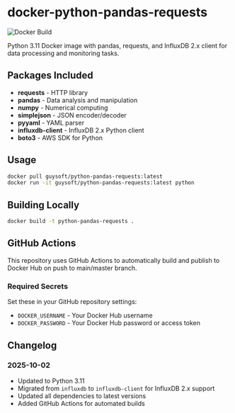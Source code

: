 # docker-python-pandas-requests

![Docker Build](https://github.com/guysoft/docker-python-pandas-requests/workflows/Docker%20Build%20and%20Publish/badge.svg)

Python 3.11 Docker image with pandas, requests, and InfluxDB 2.x client for data processing and monitoring tasks.

## Packages Included

- **requests** - HTTP library
- **pandas** - Data analysis and manipulation
- **numpy** - Numerical computing
- **simplejson** - JSON encoder/decoder
- **pyyaml** - YAML parser
- **influxdb-client** - InfluxDB 2.x Python client
- **boto3** - AWS SDK for Python

## Usage

```bash
docker pull guysoft/python-pandas-requests:latest
docker run -it guysoft/python-pandas-requests:latest python
```

## Building Locally

```bash
docker build -t python-pandas-requests .
```

## GitHub Actions

This repository uses GitHub Actions to automatically build and publish to Docker Hub on push to main/master branch.

### Required Secrets

Set these in your GitHub repository settings:
- `DOCKER_USERNAME` - Your Docker Hub username
- `DOCKER_PASSWORD` - Your Docker Hub password or access token

## Changelog

### 2025-10-02
- Updated to Python 3.11
- Migrated from `influxdb` to `influxdb-client` for InfluxDB 2.x support
- Updated all dependencies to latest versions
- Added GitHub Actions for automated builds
